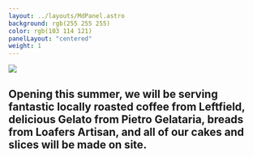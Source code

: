 ```yaml
---
layout: ../layouts/MdPanel.astro
background: rgb(255 255 255)
color: rgb(103 114 121)
panelLayout: "centered"
weight: 1
---
```


<section>
  <img src="/images/opening-soon.svg" class="opening-soon">
  <h2 class="center">Opening this summer, we will be serving fantastic locally roasted coffee from Leftfield, delicious Gelato from Pietro Gelataria, breads from Loafers Artisan, and all of our cakes and slices will be made on site.</h2>
</section>
